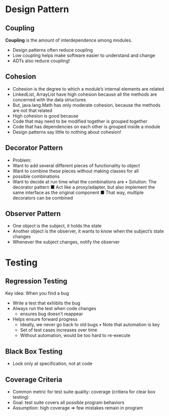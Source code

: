 # Design Pattern
## Coupling
__Coupling__ is the amount of interdependence among modules.
* Design patterns often reduce coupling
 * Low coupling helps make software easier to understand and change
* ADTs also reduce coupling!

## Cohesion
* Cohesion is the degree to which a module’s internal elements are related
 * LinkedList, ArrayList have high cohesion because all the methods are concerned with the data structures
 * But, java.lang.Math has only moderate cohesion, because the methods are not that related
* High cohesion is good because
 * Code that may need to be modified together is grouped together
 * Code that has dependencies on each other is grouped inside a module
 * Design patterns say little to nothing about cohesion!
 
## Decorator Pattern
* Problem:
 * Want to add several different pieces of functionality to object
 * Want to combine these pieces without making classes for all
* possible combinations
* Want to decide at run time what the combinations are
• Solution: The decorator pattern
■ Act like a proxy/adapter, but also implement the same
interface as the original component
■ That way, multiple decorators can be combined 

## Observer Pattern
* One object is the subject, it holds the state
* Another object is the observer, it wants to know when the subject’s state changes
* Whenever the subject changes, notify the observer
# Testing
## Regression Testing
Key idea: When you find a bug
* Write a test that exhibits the bug
* Always run the test when code changes
  * ensures bug doesn’t reappear
* Helps ensure forward progress
  * Ideally, we never go back to old bugs
• Note that automation is key
  * Set of test cases increases over time
  * Without automation, would be too hard to re-execute
  
## Black Box Testing
* Look only at specification, not at code

## Coverage Criteria
* Common metric for test suite quality: coverage (critiera for clear box testing)
* Goal: test suite covers all possible program behaviors
* Assumption: high coverage ⇒ few mistakes remain in program

